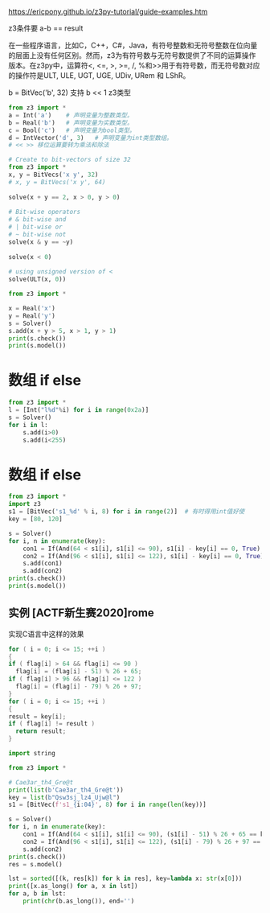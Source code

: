 https://ericpony.github.io/z3py-tutorial/guide-examples.htm

z3条件要 a-b == result

在一些程序语言，比如C，C++，C#，Java，有符号整数和无符号整数在位向量的层面上没有任何区别。然而，z3为有符号数与无符号数提供了不同的运算操作版本。在z3py中，运算符<, <=, >, >=, /, %和>>用于有符号数，而无符号数对应的操作符是ULT, ULE, UGT, UGE, UDiv, URem 和 LShR。

b = BitVec('b', 32)
支持 b << 1
z3类型
```python
from z3 import *
a = Int('a')    # 声明变量为整数类型。
b = Real('b')   # 声明变量为实数类型。
c = Bool('c')   # 声明变量为bool类型。
d = IntVector('d', 3)   # 声明变量为int类型数组。
# << >> 移位运算要转为乘法和除法
```

```python
# Create to bit-vectors of size 32
from z3 import *
x, y = BitVecs('x y', 32)
# x, y = BitVecs('x y', 64)
 
solve(x + y == 2, x > 0, y > 0)
 
# Bit-wise operators
# & bit-wise and
# | bit-wise or
# ~ bit-wise not
solve(x & y == ~y)
 
solve(x < 0)
 
# using unsigned version of < 
solve(ULT(x, 0))
```
```py
from z3 import *

x = Real('x')
y = Real('y')
s = Solver()
s.add(x + y > 5, x > 1, y > 1)
print(s.check())
print(s.model())
```

# 数组 if else
```py
from z3 import *
l = [Int("l%d"%i) for i in range(0x2a)]
s = Solver()
for i in l:
    s.add(i>0)
    s.add(i<255)
```
# 数组 if else
```py
from z3 import *
import z3
s1 = [BitVec('s1_%d' % i, 8) for i in range(2)]  # 有时得用int值好使
key = [80, 120]

s = Solver()
for i, n in enumerate(key):
    con1 = If(And(64 < s1[i], s1[i] <= 90), s1[i] - key[i] == 0, True)
    con2 = If(And(96 < s1[i], s1[i] <= 122), s1[i] - key[i] == 0, True)
    s.add(con1)
    s.add(con2)
print(s.check())
print(s.model())
```

## 实例 [ACTF新生赛2020]rome
实现C语言中这样的效果
```c
for ( i = 0; i <= 15; ++i )
{
if ( flag[i] > 64 && flag[i] <= 90 )
  flag[i] = (flag[i] - 51) % 26 + 65;
if ( flag[i] > 96 && flag[i] <= 122 )
  flag[i] = (flag[i] - 79) % 26 + 97;
}
for ( i = 0; i <= 15; ++i )
{
result = key[i];
if ( flag[i] != result )
  return result;
}
```

```py
import string

from z3 import *

# Cae3ar_th4_Gre@t
print(list(b'Cae3ar_th4_Gre@t'))
key = list(b"Qsw3sj_lz4_Ujw@l")
s1 = [BitVec(f's1_{i:04}', 8) for i in range(len(key))]

s = Solver()
for i, n in enumerate(key):
    con1 = If(And(64 < s1[i], s1[i] <= 90), (s1[i] - 51) % 26 + 65 == key[i], s1[i]==key[i])
    con2 = If(And(96 < s1[i], s1[i] <= 122), (s1[i] - 79) % 26 + 97 == key[i], con1)
    s.add(con2)
print(s.check())
res = s.model()

lst = sorted([(k, res[k]) for k in res], key=lambda x: str(x[0]))
print([x.as_long() for a, x in lst])
for a, b in lst:
    print(chr(b.as_long()), end='')
```